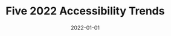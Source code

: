 ---
date: 2022-01-01
draft: true
publisher: uxdesigncc
tags:
  - accessibility
target_url: https://uxdesign.cc/five-2022-accessibility-trends-9b0fe09adef2
title: Five 2022 Accessibility Trends
---